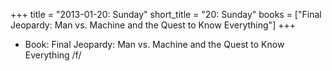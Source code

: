 +++
title = "2013-01-20: Sunday"
short_title = "20: Sunday"
books = ["Final Jeopardy: Man vs. Machine and the Quest to Know Everything"]
+++


* Book: Final Jeopardy: Man vs. Machine and the Quest to Know Everything /f/
